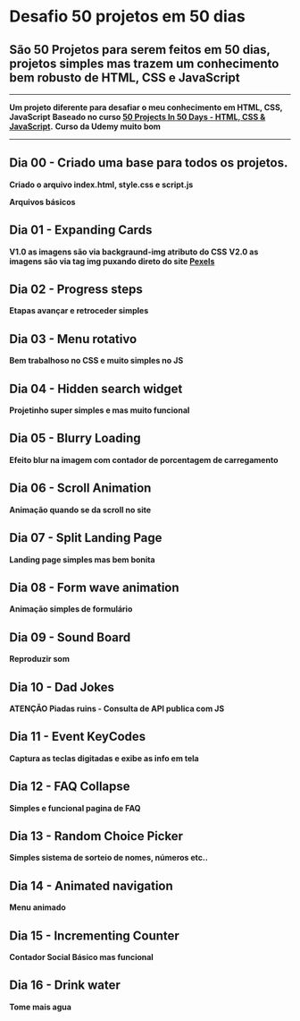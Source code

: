 # Desafio 50 projetos em 50 dias

## São 50 Projetos para serem feitos em 50 dias, projetos simples mas trazem um conhecimento bem robusto de HTML, CSS e JavaScript

---

**Um projeto diferente para desafiar o meu conhecimento em HTML, CSS, JavaScript**
**Baseado no curso [50 Projects In 50 Days - HTML, CSS & JavaScript](https://www.udemy.com/course/50-projects-50-days).**
**Curso da Udemy muito bom**

---

## Dia 00 - Criado uma base para todos os projetos.

**Criado o arquivo index.html, style.css e script.js**

**Arquivos básicos**

## Dia 01 - Expanding Cards

**V1.0 as imagens são via backgraund-img atributo do CSS**
**V2.0 as imagens são via tag img puxando direto do site [Pexels](https://www.pexels.com)**

## Dia 02 - Progress steps

**Etapas avançar e retroceder simples**

## Dia 03 - Menu rotativo

**Bem trabalhoso no CSS e muito simples no JS**

## Dia 04 - Hidden search widget

**Projetinho super simples e mas muito funcional**

## Dia 05 - Blurry Loading

**Efeito blur na imagem com contador de porcentagem de carregamento**

## Dia 06 - Scroll Animation

**Animação quando se da scroll no site**

## Dia 07 - Split Landing Page

**Landing page simples mas bem bonita**

## Dia 08 - Form wave animation

**Animação simples de formulário**

## Dia 09 - Sound Board

**Reproduzir som**

## Dia 10 - Dad Jokes

**ATENÇÃO Piadas ruins - Consulta de API publica com JS**

## Dia 11 - Event KeyCodes

**Captura as teclas digitadas e exibe as info em tela**

## Dia 12 - FAQ Collapse

**Simples e funcional pagina de FAQ**

## Dia 13 - Random Choice Picker

**Simples sistema de sorteio de nomes, números etc..**

## Dia 14 - Animated navigation

**Menu animado**

## Dia 15 - Incrementing Counter

**Contador Social Básico mas funcional**

## Dia 16 - Drink water

**Tome mais agua**
